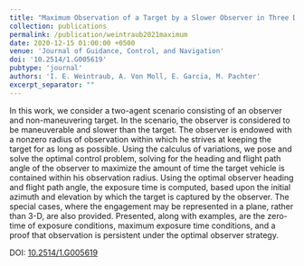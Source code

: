 ```yaml
---
title: "Maximum Observation of a Target by a Slower Observer in Three Dimensions"
collection: publications
permalink: /publication/weintraub2021maximum
date: 2020-12-15 01:00:00 +0500
venue: 'Journal of Guidance, Control, and Navigation'
doi: '10.2514/1.G005619'
pubtype: 'journal'
authors: 'I. E. Weintraub, A. Von Moll, E. Garcia, M. Pachter'
excerpt_separator: ""
---
```

In this work, we consider a two-agent scenario consisting of an observer and non-maneuvering target. In the scenario, the observer is considered to be maneuverable and slower than the target. The observer is endowed with a nonzero radius of observation within which he strives at keeping the target for as long as possible. Using the calculus of variations, we pose and solve the optimal control problem, solving for the heading and flight path angle of the observer to maximize the amount of time the target vehicle is contained within his observation radius. Using the optimal observer heading and flight path angle, the exposure time is computed, based upon the initial azimuth and elevation by which the target is captured by the observer. The special cases, where the engagement may be represented in a plane, rather than 3-D, are also provided. Presented, along with examples, are the zero-time of exposure conditions, maximum exposure time conditions, and a proof that observation is persistent under the optimal observer strategy.


DOI: [10.2514/1.G005619](https://doi.org/10.2514/1.G005619)